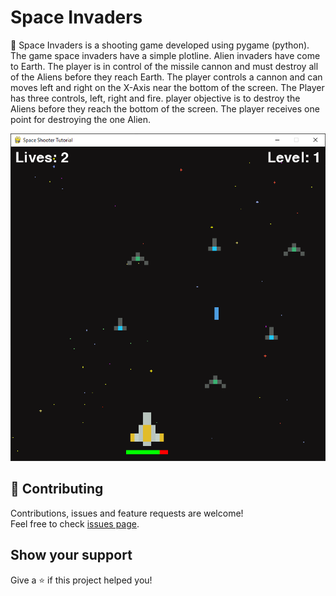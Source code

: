 # Space Invaders
🚀 Space Invaders is a shooting game developed using pygame (python). The game space invaders have a simple plotline. Alien invaders have come to Earth. The player is in control of the missile cannon and must destroy all of the Aliens before they reach Earth. The player controls a cannon and can moves left and right on the X-Axis near the bottom of the screen. The Player has three controls, left, right and fire. player objective is to destroy the Aliens before they reach the bottom of the screen. The player receives one point for destroying the one Alien.

<img src="./example.png" alt="example" />

## 🤝 Contributing

Contributions, issues and feature requests are welcome!<br />Feel free to check [issues page](https://github.com/gavincapriola/Tetris/issues).

## Show your support
Give a ⭐️ if this project helped you!
